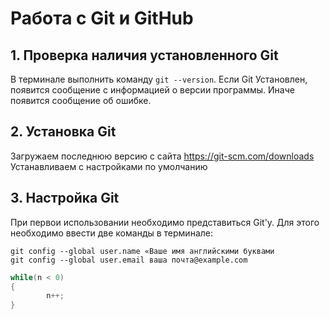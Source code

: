 # Работа с Git и GitHub

## 1. Проверка наличия установленного Git
В терминале выполнить команду `git --version`.
Если Git Установлен, появится сообщение с информацией о версии программы. Иначе появится сообщение об ошибке.

## 2. Установка Git
Загружаем последнюю версию с сайта
https://git-scm.com/downloads
Устанавливаем с настройками по умолчанию

## 3. Настройка Git
При первои использовании необходимо представиться Git'у. Для этого необходимо ввести две команды в терминале:
```
git config --global user.name «Ваше имя английскими буквами
git config --global user.email ваша почта@example.com
```
```C#
while(n < 0)
{
        n++;
}        
```
